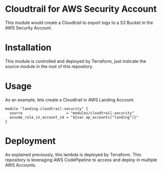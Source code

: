 # Cloudtrail for AWS Security Account

This module would create a Cloudtrail to export logs to a S3 Bucket in the AWS Security Account.

# Installation

This module is controlled and deployed by Terraform, just indicate the source module in the root of this repository.

# Usage

As an example, lets create a Cloudtrail in AWS Landing Account.

```hcl
module "landing-cloudtrail-security" {
  source                    = "modules/cloudtrail-security"
  assume_role_in_account_id = "${var.ap_accounts["landing"]}"
}
```

# Deployment

As explained previously, this lambda is deployed by Terraform. This repository is leveraging AWS CodePipeline to access and deploy in multiple AWS Accounts.
